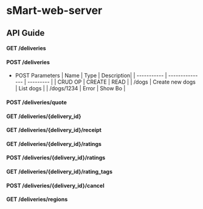 # sMart-web-server

## API Guide

#### GET /deliveries

#### POST /deliveries
* POST Parameters
| Name        | Type            | Description| 
| ----------- | --------------- | ---------  | 
| CRUD OP     | CREATE          | READ       | 
| /dogs       | Create new dogs | List dogs  | 
| /dogs/1234  | Error           | Show Bo    | 

#### POST /deliveries/quote

#### GET /deliveries/{delivery_id}

#### GET /deliveries/{delivery_id}/receipt

#### GET /deliveries/{delivery_id}/ratings

#### POST /deliveries/{delivery_id}/ratings

#### GET /deliveries/{delivery_id}/rating_tags

#### POST /deliveries/{delivery_id}/cancel

#### GET /deliveries/regions
